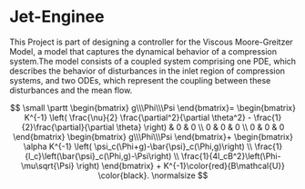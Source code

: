 # Jet-Enginee
This Project is part of designing a controller for the Viscous Moore-Greitzer Model, a model that captures the dynamical behavior of a compression system.The model consists of a coupled system comprising one PDE, which describes the behavior of disturbances in the inlet region of compression systems, and two ODEs, which represent the coupling between these disturbances and the mean flow.
<script type="text/javascript" async
  src="https://cdn.jsdelivr.net/npm/mathjax@3/es5/tex-mml-chtml.js">
</script>
$$
\small
\partt \begin{bmatrix}
    g\\\Phi\\\Psi
\end{bmatrix}= 
\begin{bmatrix}
    K^{-1} \left( \frac{\nu}{2} \frac{\partial^2}{\partial \theta^2} - \frac{1}{2}\frac{\partial}{\partial \theta} \right) & 0 & 0 \\
    0 & 0 & 0 \\
    0 & 0 & 0
\end{bmatrix}
\begin{bmatrix}
    g\\\Phi\\\Psi
\end{bmatrix}+
\begin{bmatrix}
    \alpha K^{-1} \left( \psi_c(\Phi+g)-\bar{\psi}_c(\Phi,g)\right) \\
    \frac{1}{l_c}\left(\bar{\psi}_c(\Phi,g)-\Psi\right) \\
    \frac{1}{4l_cB^2}\left(\Phi-\mu\sqrt{\Psi} \right) 
\end{bmatrix} + K^{-1}\color{red}{B\mathcal{U}} \color{black}.
\normalsize
$$
